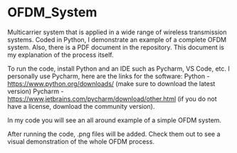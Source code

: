 # OFDM_System
Multicarrier system that is applied in a wide range of wireless transmission systems. 
Coded in Python, I demonstrate an example of a complete OFDM system.
Also, there is a PDF document in the repository. This document is my explanation of the process itself.
 
To run the code, install Python and an IDE such as Pycharm, VS Code, etc.
I personally use Pycharm, here are the links for the software:
Python - https://www.python.org/downloads/ (make sure to download the latest version)
Pycharm - https://www.jetbrains.com/pycharm/download/other.html (if you do not have a license, download the community version).

In my code you will see an all around example of a simple OFDM system.

After running the code, .png files will be added. Check them out to see a visual demonstration of the whole OFDM process.
